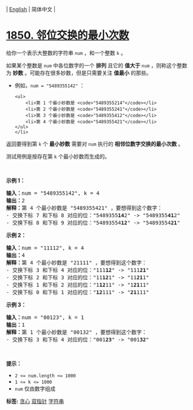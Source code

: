 | [English](README_EN.md) | 简体中文 |

# [1850. 邻位交换的最小次数](https://leetcode-cn.com/problems/minimum-adjacent-swaps-to-reach-the-kth-smallest-number)
<p>给你一个表示大整数的字符串 <code>num</code> ，和一个整数 <code>k</code> 。</p>

<p>如果某个整数是 <code>num</code> 中各位数字的一个 <strong>排列</strong> 且它的 <strong>值大于</strong> <code>num</code> ，则称这个整数为 <strong>妙数</strong> 。可能存在很多妙数，但是只需要关注 <strong>值最小</strong> 的那些。</p>

<ul>
	<li>例如，<code>num = "5489355142"</code> ：

	<ul>
		<li>第 1 个最小妙数是 <code>"5489355214"</code></li>
		<li>第 2 个最小妙数是 <code>"5489355241"</code></li>
		<li>第 3 个最小妙数是 <code>"5489355412"</code></li>
		<li>第 4 个最小妙数是 <code>"5489355421"</code></li>
	</ul>
	</li>
</ul>

<p>返回要得到第 <code>k</code> 个 <strong>最小妙数</strong> 需要对 <code>num</code> 执行的 <strong>相邻位数字交换的最小次数</strong> 。</p>

<p>测试用例是按存在第 <code>k</code> 个最小妙数而生成的。</p>

<p> </p>

<p><strong>示例 1：</strong></p>

<pre><strong>输入：</strong>num = "5489355142", k = 4
<strong>输出：</strong>2
<strong>解释：</strong>第 4 个最小妙数是 "5489355421" ，要想得到这个数字：
- 交换下标 7 和下标 8 对应的位："5489355<strong>14</strong>2" -&gt; "5489355<strong>41</strong>2"
- 交换下标 8 和下标 9 对应的位："54893554<strong>12</strong>" -&gt; "54893554<strong>21</strong>"
</pre>

<p><strong>示例 2：</strong></p>

<pre><strong>输入：</strong>num = "11112", k = 4
<strong>输出：</strong>4
<strong>解释：</strong>第 4 个最小妙数是 "21111" ，要想得到这个数字：
- 交换下标 3 和下标 4 对应的位："111<strong>12</strong>" -&gt; "111<strong>21</strong>"
- 交换下标 2 和下标 3 对应的位："11<strong>12</strong>1" -&gt; "11<strong>21</strong>1"
- 交换下标 1 和下标 2 对应的位："1<strong>12</strong>11" -&gt; "1<strong>21</strong>11"
- 交换下标 0 和下标 1 对应的位："<strong>12</strong>111" -&gt; "<strong>21</strong>111"
</pre>

<p><strong>示例 3：</strong></p>

<pre><strong>输入：</strong>num = "00123", k = 1
<strong>输出：</strong>1
<strong>解释：</strong>第 1 个最小妙数是 "00132" ，要想得到这个数字：
- 交换下标 3 和下标 4 对应的位："001<strong>23</strong>" -&gt; "001<strong>32</strong>"
</pre>

<p> </p>

<p><strong>提示：</strong></p>

<ul>
	<li><code>2 &lt;= num.length &lt;= 1000</code></li>
	<li><code>1 &lt;= k &lt;= 1000</code></li>
	<li><code>num</code> 仅由数字组成</li>
</ul>

**标签:**  [贪心](https://leetcode-cn.com/tag/greedy) [双指针](https://leetcode-cn.com/tag/two-pointers) [字符串](https://leetcode-cn.com/tag/string) 